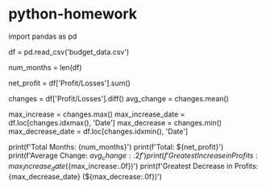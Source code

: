 # python-homework

import pandas as pd

df = pd.read_csv('budget_data.csv')

num_months = len(df)


net_profit = df['Profit/Losses'].sum()


changes = df['Profit/Losses'].diff()
avg_change = changes.mean()


max_increase = changes.max()
max_increase_date = df.loc[changes.idxmax(), 'Date']
max_decrease = changes.min()
max_decrease_date = df.loc[changes.idxmin(), 'Date']


print(f'Total Months: {num_months}')
print(f'Total: ${net_profit}')
print(f'Average Change: ${avg_change:.2f}')
print(f'Greatest Increase in Profits: {max_increase_date} (${max_increase:.0f})')
print(f'Greatest Decrease in Profits: {max_decrease_date} (${max_decrease:.0f})')

